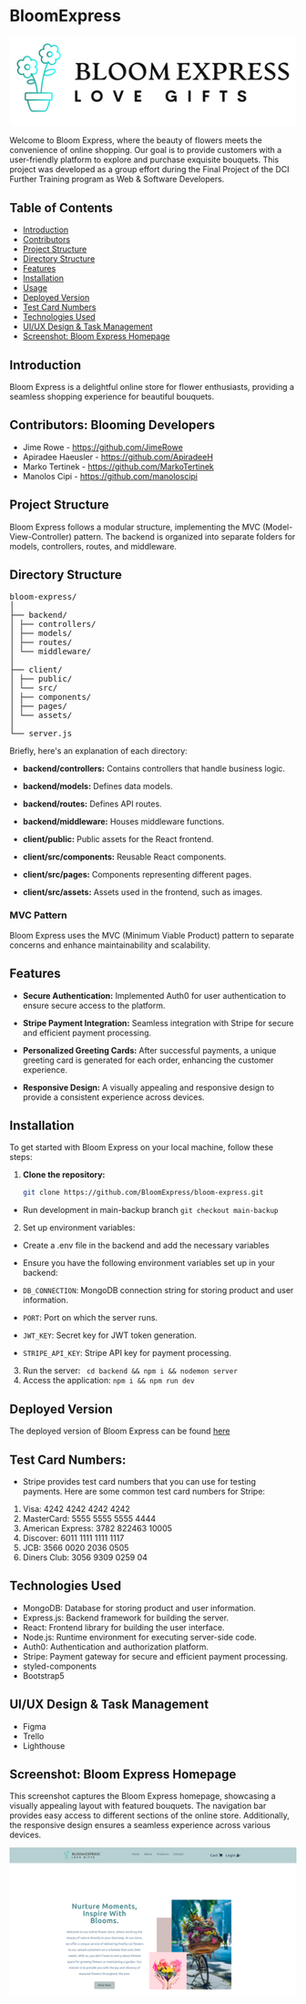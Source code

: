 # BloomExpress

![logo](./client/src/assets/logo.png)

Welcome to Bloom Express, where the beauty of flowers meets the convenience of online shopping. Our goal is to provide customers with a user-friendly platform to explore and purchase exquisite bouquets. This project was developed as a group effort during the Final Project of the DCI Further Training program as Web & Software Developers.

## Table of Contents

- [Introduction](#introduction)
- [Contributors](#contributors)
- [Project Structure](#project-structure)
- [Directory Structure](#directory-structure)
- [Features](#features)
- [Installation](#installation)
- [Usage](#usage)
- [Deployed Version](#deployed-version)
- [Test Card Numbers](#test-card-numbers)
- [Technologies Used](#technologies-used)
- [UI/UX Design & Task Management](#uiux-design--task-management)
- [Screenshot: Bloom Express Homepage](#screenshot-bloom-express-homepage)

## Introduction

Bloom Express is a delightful online store for flower enthusiasts, providing a seamless shopping experience for beautiful bouquets.

## Contributors: Blooming Developers

- Jime Rowe - https://github.com/JimeRowe
- Apiradee Haeusler - https://github.com/ApiradeeH
- Marko Tertinek - https://github.com/MarkoTertinek
- Manolos Cipi - https://github.com/manoloscipi

## Project Structure

Bloom Express follows a modular structure, implementing the MVC (Model-View-Controller) pattern. The backend is organized into separate folders for models, controllers, routes, and middleware.

## Directory Structure

<pre>
bloom-express/
│
├── backend/
│ ├── controllers/
│ ├── models/
│ ├── routes/
│ └── middleware/
│
├── client/
│ ├── public/
│ └── src/
│ ├── components/
│ ├── pages/
│ └── assets/
│
└── server.js
</pre>

Briefly, here's an explanation of each directory:

- **backend/controllers:** Contains controllers that handle business logic.
- **backend/models:** Defines data models.
- **backend/routes:** Defines API routes.
- **backend/middleware:** Houses middleware functions.

- **client/public:** Public assets for the React frontend.
- **client/src/components:** Reusable React components.
- **client/src/pages:** Components representing different pages.
- **client/src/assets:** Assets used in the frontend, such as images.

### MVC Pattern

Bloom Express uses the MVC (Minimum Viable Product) pattern to separate concerns and enhance maintainability and scalability.

## Features

- **Secure Authentication:** Implemented Auth0 for user authentication to ensure secure access to the platform.

- **Stripe Payment Integration:** Seamless integration with Stripe for secure and efficient payment processing.

- **Personalized Greeting Cards:** After successful payments, a unique greeting card is generated for each order, enhancing the customer experience.

- **Responsive Design:** A visually appealing and responsive design to provide a consistent experience across devices.

## Installation

To get started with Bloom Express on your local machine, follow these steps:

1. **Clone the repository:**
   ```bash
   git clone https://github.com/BloomExpress/bloom-express.git
   ```

- Run development in main-backup branch `git checkout main-backup`

2. Set up environment variables:

- Create a .env file in the backend and add the necessary variables

- Ensure you have the following environment variables set up in your backend:

- `DB_CONNECTION`: MongoDB connection string for storing product and user information.
- `PORT`: Port on which the server runs.
- `JWT_KEY`: Secret key for JWT token generation.
- `STRIPE_API_KEY`: Stripe API key for payment processing.

3. Run the server: ` cd backend && npm i && nodemon server`
4. Access the application: `npm i && npm run dev`

## Deployed Version

The deployed version of Bloom Express can be found [here](https://bloom-express.onrender.com)

## Test Card Numbers:

- Stripe provides test card numbers that you can use for testing payments. Here are some common test card numbers for Stripe:

1. Visa: 4242 4242 4242 4242
2. MasterCard: 5555 5555 5555 4444
3. American Express: 3782 822463 10005
4. Discover: 6011 1111 1111 1117
5. JCB: 3566 0020 2036 0505
6. Diners Club: 3056 9309 0259 04

## Technologies Used

- MongoDB: Database for storing product and user information.
- Express.js: Backend framework for building the server.
- React: Frontend library for building the user interface.
- Node.js: Runtime environment for executing server-side code.
- Auth0: Authentication and authorization platform.
- Stripe: Payment gateway for secure and efficient payment processing.
- styled-components
- Bootstrap5

## UI/UX Design & Task Management

- Figma
- Trello
- Lighthouse

## Screenshot: Bloom Express Homepage

This screenshot captures the Bloom Express homepage, showcasing a visually appealing layout with featured bouquets. The navigation bar provides easy access to different sections of the online store. Additionally, the responsive design ensures a seamless experience across various devices.

![Bloom Express Homepage](./client/src/assets/screenshot.png)
